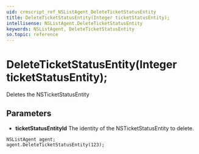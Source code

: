 ```yaml
---
uid: crmscript_ref_NSListAgent_DeleteTicketStatusEntity
title: DeleteTicketStatusEntity(Integer ticketStatusEntity);
intellisense: NSListAgent.DeleteTicketStatusEntity
keywords: NSListAgent, DeleteTicketStatusEntity
so.topic: reference
---
```


# DeleteTicketStatusEntity(Integer ticketStatusEntity);

Deletes the NSTicketStatusEntity
 
## Parameters

* **ticketStatusEntityId** The identity of the NSTicketStatusEntity to delete.

```crmscript
NSListAgent agent;
agent.DeleteTicketStatusEntity(123);
```

